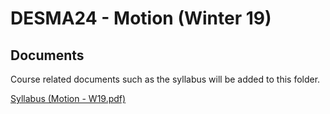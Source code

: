
# DESMA24 - Motion (Winter 19)
## Documents
Course related documents such as the syllabus will be added to this folder.

[Syllabus (Motion - W19.pdf)](/Documents/Motion%20-%20W19.pdf)  
